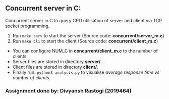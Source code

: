 ## Concurrent server in C:
Concurrent server in C to query CPU utilisation of server and client via TCP socket programming.

1. Run `make serv` to start the server (Source code: __concurrent/server_m.c__)
2. Run `make cli` to start the client (Source code: __concurrent/client_m.c__)

* You can configure NUM_C in __concurrent/client_m.c__ to the number of clients.
* Server files are stored in directory __server/__.
* Client files are stored in directory __client/__.
* Finally run: `python3 analysis.py` to visualise _average response time vs number of clients_.

### Assignment done by: Divyansh Rastogi (2019464)
